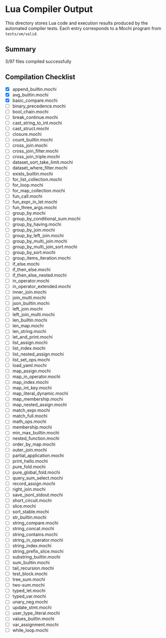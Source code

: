 # Lua Compiler Output

This directory stores Lua code and execution results produced by the automated
compiler tests. Each entry corresponds to a Mochi program from
`tests/vm/valid`.

## Summary

3/97 files compiled successfully

## Compilation Checklist

- [x] append_builtin.mochi
- [x] avg_builtin.mochi
- [x] basic_compare.mochi
- [ ] binary_precedence.mochi
- [ ] bool_chain.mochi
- [ ] break_continue.mochi
- [ ] cast_string_to_int.mochi
- [ ] cast_struct.mochi
- [ ] closure.mochi
- [ ] count_builtin.mochi
- [ ] cross_join.mochi
- [ ] cross_join_filter.mochi
- [ ] cross_join_triple.mochi
- [ ] dataset_sort_take_limit.mochi
- [ ] dataset_where_filter.mochi
- [ ] exists_builtin.mochi
- [ ] for_list_collection.mochi
- [ ] for_loop.mochi
- [ ] for_map_collection.mochi
- [ ] fun_call.mochi
- [ ] fun_expr_in_let.mochi
- [ ] fun_three_args.mochi
- [ ] group_by.mochi
- [ ] group_by_conditional_sum.mochi
- [ ] group_by_having.mochi
- [ ] group_by_join.mochi
- [ ] group_by_left_join.mochi
- [ ] group_by_multi_join.mochi
- [ ] group_by_multi_join_sort.mochi
- [ ] group_by_sort.mochi
- [ ] group_items_iteration.mochi
- [ ] if_else.mochi
- [ ] if_then_else.mochi
- [ ] if_then_else_nested.mochi
- [ ] in_operator.mochi
- [ ] in_operator_extended.mochi
- [ ] inner_join.mochi
- [ ] join_multi.mochi
- [ ] json_builtin.mochi
- [ ] left_join.mochi
- [ ] left_join_multi.mochi
- [ ] len_builtin.mochi
- [ ] len_map.mochi
- [ ] len_string.mochi
- [ ] let_and_print.mochi
- [ ] list_assign.mochi
- [ ] list_index.mochi
- [ ] list_nested_assign.mochi
- [ ] list_set_ops.mochi
- [ ] load_yaml.mochi
- [ ] map_assign.mochi
- [ ] map_in_operator.mochi
- [ ] map_index.mochi
- [ ] map_int_key.mochi
- [ ] map_literal_dynamic.mochi
- [ ] map_membership.mochi
- [ ] map_nested_assign.mochi
- [ ] match_expr.mochi
- [ ] match_full.mochi
- [ ] math_ops.mochi
- [ ] membership.mochi
- [ ] min_max_builtin.mochi
- [ ] nested_function.mochi
- [ ] order_by_map.mochi
- [ ] outer_join.mochi
- [ ] partial_application.mochi
- [ ] print_hello.mochi
- [ ] pure_fold.mochi
- [ ] pure_global_fold.mochi
- [ ] query_sum_select.mochi
- [ ] record_assign.mochi
- [ ] right_join.mochi
- [ ] save_jsonl_stdout.mochi
- [ ] short_circuit.mochi
- [ ] slice.mochi
- [ ] sort_stable.mochi
- [ ] str_builtin.mochi
- [ ] string_compare.mochi
- [ ] string_concat.mochi
- [ ] string_contains.mochi
- [ ] string_in_operator.mochi
- [ ] string_index.mochi
- [ ] string_prefix_slice.mochi
- [ ] substring_builtin.mochi
- [ ] sum_builtin.mochi
- [ ] tail_recursion.mochi
- [ ] test_block.mochi
- [ ] tree_sum.mochi
- [ ] two-sum.mochi
- [ ] typed_let.mochi
- [ ] typed_var.mochi
- [ ] unary_neg.mochi
- [ ] update_stmt.mochi
- [ ] user_type_literal.mochi
- [ ] values_builtin.mochi
- [ ] var_assignment.mochi
- [ ] while_loop.mochi
